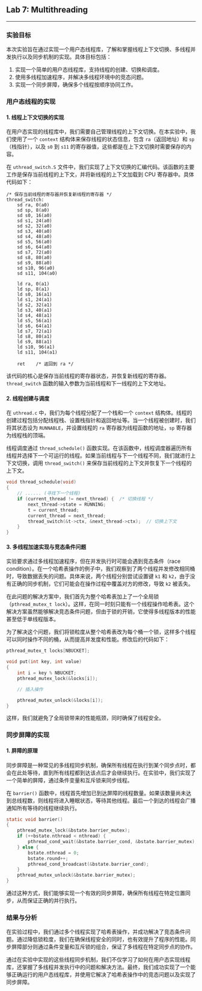 ## Lab 7: Multithreading 

---
### 实验目标

本次实验旨在通过实现一个用户态线程库，了解和掌握线程上下文切换、多线程并发执行以及同步机制的实现。具体目标包括：

1. 实现一个简单的用户态线程库，支持线程的创建、切换和调度。
2. 使用多线程加速程序，并解决多线程环境中的竞态问题。
3. 实现一个同步屏障，确保多个线程按顺序协同工作。

### 用户态线程的实现

#### 1. 线程上下文切换的实现
在用户态实现的线程库中，我们需要自己管理线程的上下文切换。在本实验中，我们使用了一个 `context` 结构体来保存线程的状态信息，包含 `ra`（返回地址）和 `sp`（栈指针），以及 `s0` 到 `s11` 的寄存器值，这些都是在上下文切换时需要保存的内容。

在 `uthread_switch.S` 文件中，我们实现了上下文切换的汇编代码。该函数的主要工作是保存当前线程的上下文，并将新线程的上下文加载到 CPU 寄存器中。具体代码如下：

```assembly
/* 保存当前线程的寄存器并恢复新线程的寄存器 */
thread_switch:
    sd ra, 0(a0)
    sd sp, 8(a0)
    sd s0, 16(a0)
    sd s1, 24(a0)
    sd s2, 32(a0)
    sd s3, 40(a0)
    sd s4, 48(a0)
    sd s5, 56(a0)
    sd s6, 64(a0)
    sd s7, 72(a0)
    sd s8, 80(a0)
    sd s9, 88(a0)
    sd s10, 96(a0)
    sd s11, 104(a0)

    ld ra, 0(a1)
    ld sp, 8(a1)
    ld s0, 16(a1)
    ld s1, 24(a1)
    ld s2, 32(a1)
    ld s3, 40(a1)
    ld s4, 48(a1)
    ld s5, 56(a1)
    ld s6, 64(a1)
    ld s7, 72(a1)
    ld s8, 80(a1)
    ld s9, 88(a1)
    ld s10, 96(a1)
    ld s11, 104(a1)

    ret    /* 返回到 ra */
```

该代码的核心是保存当前线程的寄存器状态，并恢复新线程的寄存器。`thread_switch` 函数的输入参数为当前线程和下一线程的上下文地址。

#### 2. 线程创建与调度
在 `uthread.c` 中，我们为每个线程分配了一个栈和一个 `context` 结构体。线程的创建过程包括分配线程栈、设置栈指针和返回地址等。当一个线程被创建时，我们将其状态设为 `RUNNABLE`，并设置线程的 `ra` 寄存器为线程函数的地址，`sp` 寄存器为线程栈的顶端。

线程调度通过 `thread_schedule()` 函数实现。在该函数中，线程调度器遍历所有线程并选择下一个可运行的线程。如果当前线程与下一个线程不同，我们就进行上下文切换，调用 `thread_switch()` 来保存当前线程的上下文并恢复下一个线程的上下文。

```c
void thread_schedule(void)
{
    // ...... (寻找下一个线程)
    if (current_thread != next_thread) {  /* 切换线程 */
        next_thread->state = RUNNING;
        t = current_thread;
        current_thread = next_thread;
        thread_switch(&t->ctx, &next_thread->ctx);  // 切换上下文
    }
}
```

#### 3. 多线程加速实现与竞态条件问题
实验要求通过多线程加速程序，但在并发执行时可能会遇到竞态条件（race condition）。在一个哈希表操作的例子中，我们观察到了两个线程并发修改相同桶时，导致数据丢失的问题。具体来说，两个线程分别尝试设置键 `k1` 和 `k2`，由于没有正确的同步机制，它们可能会在操作过程中覆盖对方的修改，导致 `k2` 被丢失。

在此问题的解决方案中，我们首先为整个哈希表加上了一个全局锁（`pthread_mutex_t lock`）。这样，在同一时刻只能有一个线程操作哈希表。这个解决方案虽然能够解决竞态条件问题，但由于锁的开销，它使得多线程版本的性能甚至低于单线程版本。

为了解决这个问题，我们将锁粒度从整个哈希表改为每个桶一个锁，这样多个线程可以同时操作不同的桶，从而提高并发度和性能。修改后的代码如下：

```c
pthread_mutex_t locks[NBUCKET];

void put(int key, int value)
{
    int i = key % NBUCKET;
    pthread_mutex_lock(&locks[i]);

    // 插入操作

    pthread_mutex_unlock(&locks[i]);
}
```

这样，我们就避免了全局锁带来的性能瓶颈，同时确保了线程安全。

### 同步屏障的实现

#### 1. 屏障的原理
同步屏障是一种常见的多线程同步机制，确保所有线程在执行到某个同步点时，都会在此处等待，直到所有线程都到达该点后才会继续执行。在实验中，我们实现了一个简单的屏障，通过条件变量和互斥锁来同步线程。

在 `barrier()` 函数中，线程首先增加已到达屏障的线程数量。如果该数量尚未达到总线程数，则线程将进入睡眠状态，等待其他线程。最后一个到达的线程会广播通知所有等待的线程继续执行。

```c
static void barrier()
{
    pthread_mutex_lock(&bstate.barrier_mutex);
    if (++bstate.nthread < nthread) {
        pthread_cond_wait(&bstate.barrier_cond, &bstate.barrier_mutex);
    } else {
        bstate.nthread = 0;
        bstate.round++;
        pthread_cond_broadcast(&bstate.barrier_cond);
    }
    pthread_mutex_unlock(&bstate.barrier_mutex);
}
```

通过这种方式，我们能够实现一个有效的同步屏障，确保所有线程在特定位置同步，从而保证正确的并行执行。

### 结果与分析

在实验过程中，我们通过多个线程实现了哈希表操作，并成功解决了竞态条件问题。通过降低锁粒度，我们在确保线程安全的同时，也有效提升了程序的性能。同步屏障部分则通过条件变量和互斥锁的组合，保证了多线程在特定同步点的协作。

通过在实验中实现的这些线程同步机制，我们不仅学习了如何在用户态实现线程库，还掌握了多线程并发执行中的问题和解决方法。最终，我们成功实现了一个能够正确运行的用户态线程库，并使用它解决了哈希表操作中的竞态问题以及实现了同步屏障。
